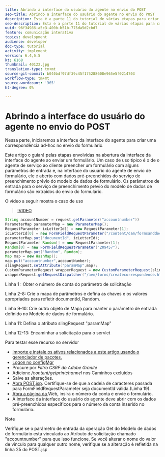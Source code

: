 ```yaml
---
title: Abrindo a interface do usuário do agente no envio do POST
seo-title: Abrindo a interface do usuário do agente no envio do POST
description: Esta é a parte 11 do tutorial de várias etapas para criar seu primeiro documento de comunicações interativas para o canal de impressão. Nessa parte, iniciaremos a interface da interface do agente para criar uma correspondência ad-hoc no envio do formulário.
seo-description: Esta é a parte 11 do tutorial de várias etapas para criar seu primeiro documento de comunicações interativas para o canal de impressão. Nessa parte, iniciaremos a interface da interface do agente para criar uma correspondência ad-hoc no envio do formulário.
uuid: 96f34986-a5c3-400b-b51b-775da5d2cbd7
feature: comunicação interativa
topics: development
audience: developer
doc-type: tutorial
activity: implement
version: 6.4,6.5
kt: 6168
thumbnail: 40122.jpg
translation-type: tm+mt
source-git-commit: b040bdf97df39c45f175288608e965e5f0214703
workflow-type: tm+mt
source-wordcount: '365'
ht-degree: 0%

---
```



# Abrindo a interface do usuário do agente no envio do POST

Nessa parte, iniciaremos a interface da interface do agente para criar uma correspondência ad-hoc no envio do formulário.

Este artigo o guiará pelas etapas envolvidas na abertura da interface da interface do agente ao enviar um formulário. Um caso de uso típico é o de o agente de serviço ao cliente preencher um formulário com alguns parâmetros de entrada e, na interface do usuário do agente de envio de formulário, ele é aberto com dados pré-preenchidos do serviço de preenchimento prévio do modelo de dados de formulário. Os parâmetros de entrada para o serviço de preenchimento prévio do modelo de dados de formulário são extraídos do envio do formulário.

O vídeo a seguir mostra o caso de uso

>[!VIDEO](https://video.tv.adobe.com/v/40122/?quality=9&learn=on)

```java
String accountNumber = request.getParameter("accountnumber"))
ParameterMap parameterMap = new ParameterMap();
RequestParameter icLetterId[] = new RequestParameter[1];
icLetterId[0] = new FormFieldRequestParameter("/content/dam/formsanddocuments/retirementstatementprint");
parameterMap.put("documentId", icLetterId);
RequestParameter Random[] = new RequestParameter[1];
Random[0] = new FormFieldRequestParameter("209457");
parameterMap.put("Random", Random);
Map map = new HashMap();
map.put("accountnumber",accountNumber);
slingRequest.setAttribute("paramMap",map);
CustomParameterRequest wrapperRequest = new CustomParameterRequest(slingRequest,parameterMap,"GET");
wrapperRequest.getRequestDispatcher("/aem/forms/createcorrespondence.html").include(wrapperRequest, response);
```

Linha 1 : Obter o número de conta do parâmetro de solicitação

Linha 2-8: Crie o mapa de parâmetros e defina as chaves e os valores apropriados para refletir documentId, Random.

Linha 9-10: Crie outro objeto de Mapa para manter o parâmetro de entrada definido no Modelo de dados de formulário.

Linha 11: Defina o atributo slingRequest &quot;paramMap&quot;

Linha 12-13: Encaminhar a solicitação para o servlet

Para testar esse recurso no servidor

* [Importe e instale os ativos relacionados a este artigo usando o gerenciador de pacotes.](assets/launch-agent-ui.zip)
* [Logon no configMgr](http://localhost:4502/system/console/configMgr)
* Procure por _Filtro CSRF do Adobe Granite_
* Adicione _/content/getprintchannel_ nos Caminhos excluídos
* Salve as alterações.
* [Abra POST.jsp](http://localhost:4502/apps/AEMForms/openprintchannel/POST.jsp). Certifique-se de que a cadeia de caracteres passada para FormFieldRequestParameter seja documentId válida.(Linha 19).
* [Abra a página da ](http://localhost:4502/content/OpenPrintChannel.html) Web, insira o número da conta e envie o formulário.
* A interface da interface do usuário do agente deve abrir com os dados pré-preenchidos específicos para o número da conta inserido no formulário.

>[!NOTE]
>
>Verifique se o parâmetro de entrada da operação Get do Modelo de dados de formulário está vinculado ao Atributo de solicitação chamado &quot;accountnumber&quot; para que isso funcione. Se você alterar o nome do valor de vínculo para qualquer outro nome, verifique se a alteração é refletida na linha 25 do POST.jsp

